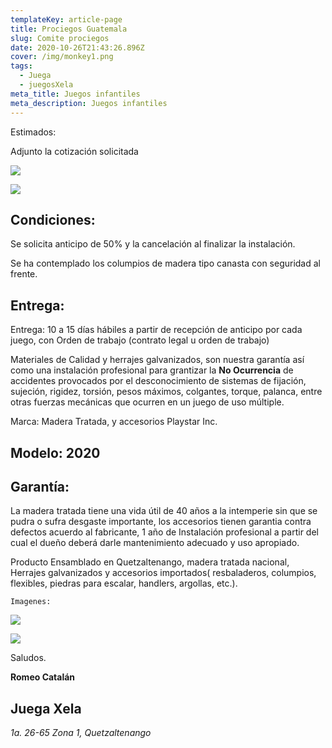 ```yaml
---
templateKey: article-page
title: Prociegos Guatemala
slug: Comite prociegos
date: 2020-10-26T21:43:26.896Z
cover: /img/monkey1.png
tags:
  - Juega
  - juegosXela
meta_title: Juegos infantiles
meta_description: Juegos infantiles
---
```

Estimados:

Adjunto la cotización solicitada

![](/img/pasaargollamed.jpg)

![](/img/tarco.jpg)

## **Condiciones:**

Se solicita anticipo de 50% y la cancelación al finalizar la instalación.

Se ha contemplado los columpios de madera tipo canasta con seguridad al frente.

## Entrega:

Entrega: 10 a 15 días hábiles a partir de recepción de anticipo por cada juego, con Orden de trabajo (contrato legal u orden de trabajo)

Materiales de Calidad y herrajes galvanizados, son nuestra garantía así como una instalación profesional para grantizar la **No Ocurrencia** de accidentes provocados por el desconocimiento de sistemas de fijación, sujeción, rigidez, torsión, pesos máximos, colgantes, torque, palanca, entre otras fuerzas mecánicas que ocurren en un juego de uso múltiple.

Marca: Madera Tratada, y accesorios Playstar Inc.

## Modelo: 2020

## Garantía:

La madera tratada tiene una vida útil de 40 años a la intemperie sin que se pudra o sufra desgaste importante, los accesorios tienen garantia contra defectos acuerdo al fabricante, 1 año de Instalación profesional a partir del cual el dueño deberá darle mantenimiento adecuado y uso apropiado.  

Producto Ensamblado en Quetzaltenango, madera tratada nacional, Herrajes galvanizados y accesorios importados( resbaladeros, columpios, flexibles, piedras para escalar, handlers, argollas, etc.).

`Imagenes:`

![](/img/img_20170703_133928.jpg)

![](/img/img_20170703_134007.jpg)

Saludos.



**Romeo Catalán**

## **Juega Xela**

_1a.  26-65 Zona 1, Quetzaltenango_
